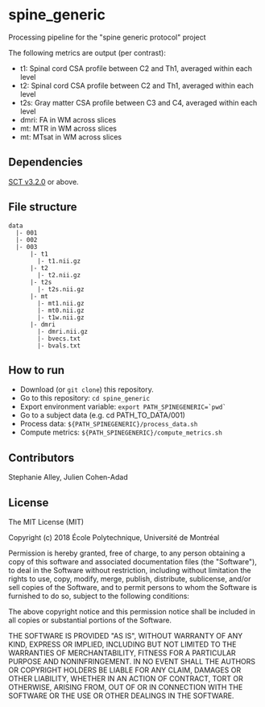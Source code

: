 # spine_generic

Processing pipeline for the "spine generic protocol" project 

The following metrics are output (per contrast):
- t1: Spinal cord CSA profile between C2 and Th1, averaged within each level
- t2: Spinal cord CSA profile between C2 and Th1, averaged within each level
- t2s: Gray matter CSA profile between C3 and C4, averaged within each level
- dmri: FA in WM across slices
- mt: MTR in WM across slices
- mt: MTsat in WM across slices

## Dependencies

[SCT v3.2.0](https://github.com/neuropoly/spinalcordtoolbox/releases/tag/v3.2.0) or above.


## File structure

~~~
data
  |- 001
  |- 002
  |- 003
      |- t1
        |- t1.nii.gz
      |- t2
        |- t2.nii.gz
      |- t2s
        |- t2s.nii.gz
      |- mt
        |- mt1.nii.gz
        |- mt0.nii.gz
        |- t1w.nii.gz
      |- dmri
        |- dmri.nii.gz
        |- bvecs.txt
        |- bvals.txt
~~~

## How to run

- Download (or `git clone`) this repository.
- Go to this repository: `cd spine_generic`
- Export environment variable: ``` export PATH_SPINEGENERIC=`pwd` ```
- Go to a subject data (e.g. cd PATH_TO_DATA/001)
- Process data: `${PATH_SPINEGENERIC}/process_data.sh`
- Compute metrics: `${PATH_SPINEGENERIC}/compute_metrics.sh`

## Contributors

Stephanie Alley, Julien Cohen-Adad

## License

The MIT License (MIT)

Copyright (c) 2018 École Polytechnique, Université de Montréal

Permission is hereby granted, free of charge, to any person obtaining a copy of this software and associated documentation files (the "Software"), to deal in the Software without restriction, including without limitation the rights to use, copy, modify, merge, publish, distribute, sublicense, and/or sell copies of the Software, and to permit persons to whom the Software is furnished to do so, subject to the following conditions:

The above copyright notice and this permission notice shall be included in all copies or substantial portions of the Software.

THE SOFTWARE IS PROVIDED "AS IS", WITHOUT WARRANTY OF ANY KIND, EXPRESS OR IMPLIED, INCLUDING BUT NOT LIMITED TO THE WARRANTIES OF MERCHANTABILITY, FITNESS FOR A PARTICULAR PURPOSE AND NONINFRINGEMENT. IN NO EVENT SHALL THE AUTHORS OR COPYRIGHT HOLDERS BE LIABLE FOR ANY CLAIM, DAMAGES OR OTHER LIABILITY, WHETHER IN AN ACTION OF CONTRACT, TORT OR OTHERWISE, ARISING FROM, OUT OF OR IN CONNECTION WITH THE SOFTWARE OR THE USE OR OTHER DEALINGS IN THE SOFTWARE.
